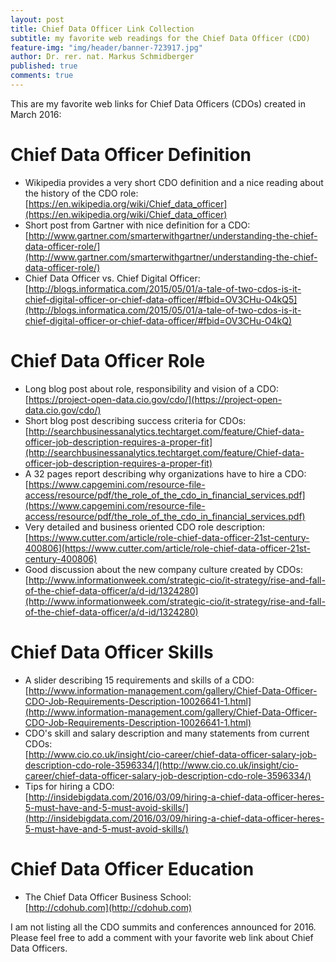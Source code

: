 ```yaml
---
layout: post
title: Chief Data Officer Link Collection
subtitle: my favorite web readings for the Chief Data Officer (CDO)
feature-img: "img/header/banner-723917.jpg"
author: Dr. rer. nat. Markus Schmidberger
published: true
comments: true
---
```


This are my favorite web links for Chief Data Officers (CDOs) created in March 2016:

# Chief Data Officer Definition
* Wikipedia provides a very short CDO definition and a nice reading about the history of the CDO role: <br>
[https://en.wikipedia.org/wiki/Chief_data_officer](https://en.wikipedia.org/wiki/Chief_data_officer)
* Short post from Gartner with nice definition for a CDO: <br>
[http://www.gartner.com/smarterwithgartner/understanding-the-chief-data-officer-role/](http://www.gartner.com/smarterwithgartner/understanding-the-chief-data-officer-role/)
* Chief Data Officer vs. Chief Digital Officer: <br>
[http://blogs.informatica.com/2015/05/01/a-tale-of-two-cdos-is-it-chief-digital-officer-or-chief-data-officer/#fbid=OV3CHu-O4kQ5](http://blogs.informatica.com/2015/05/01/a-tale-of-two-cdos-is-it-chief-digital-officer-or-chief-data-officer/#fbid=OV3CHu-O4kQ)


# Chief Data Officer Role
* Long blog post about role, responsibility and vision of a CDO: <br>
[https://project-open-data.cio.gov/cdo/](https://project-open-data.cio.gov/cdo/)
* Short blog post describing success criteria for CDOs: <br>
[http://searchbusinessanalytics.techtarget.com/feature/Chief-data-officer-job-description-requires-a-proper-fit](http://searchbusinessanalytics.techtarget.com/feature/Chief-data-officer-job-description-requires-a-proper-fit)
* A 32 pages report describing why organizations have to hire a CDO: <br>
[https://www.capgemini.com/resource-file-access/resource/pdf/the_role_of_the_cdo_in_financial_services.pdf](https://www.capgemini.com/resource-file-access/resource/pdf/the_role_of_the_cdo_in_financial_services.pdf)
* Very detailed and business oriented CDO role description: <br>
[https://www.cutter.com/article/role-chief-data-officer-21st-century-400806](https://www.cutter.com/article/role-chief-data-officer-21st-century-400806)
* Good discussion about the new company culture created by CDOs: <br>
[http://www.informationweek.com/strategic-cio/it-strategy/rise-and-fall-of-the-chief-data-officer/a/d-id/1324280](http://www.informationweek.com/strategic-cio/it-strategy/rise-and-fall-of-the-chief-data-officer/a/d-id/1324280)

# Chief Data Officer Skills
* A slider describing 15 requirements and skills of a CDO: <br>
[http://www.information-management.com/gallery/Chief-Data-Officer-CDO-Job-Requirements-Description-10026641-1.html](http://www.information-management.com/gallery/Chief-Data-Officer-CDO-Job-Requirements-Description-10026641-1.html)
* CDO's skill and salary description and many statements from current CDOs: <br>
[http://www.cio.co.uk/insight/cio-career/chief-data-officer-salary-job-description-cdo-role-3596334/](http://www.cio.co.uk/insight/cio-career/chief-data-officer-salary-job-description-cdo-role-3596334/)
* Tips for hiring a CDO: <br>
[http://insidebigdata.com/2016/03/09/hiring-a-chief-data-officer-heres-5-must-have-and-5-must-avoid-skills/](http://insidebigdata.com/2016/03/09/hiring-a-chief-data-officer-heres-5-must-have-and-5-must-avoid-skills/)

# Chief Data Officer Education
* The Chief Data Officer Business School: <br>
[http://cdohub.com](http://cdohub.com)


I am not listing all the CDO summits and conferences announced for 2016. 
Please feel free to add a comment with your favorite web link about 
Chief Data Officers.

